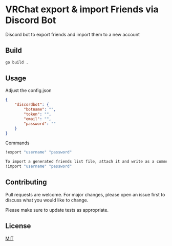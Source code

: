 # VRChat export & import Friends via Discord Bot
Discord bot to export friends and import them to a new account

## Build
```bash
go build .
```

## Usage
Adjust the config.json
```json
{
    "discordbot": {
        "botname": "",
        "token": "",
        "email": "",
        "password": ""
    }
}
```
Commands
```cmd
!export "username" "password"

To import a generated friends list file, attach it and write as a comment
!import "username" "password"

```

## Contributing
Pull requests are welcome. For major changes, please open an issue first to discuss what you would like to change.

Please make sure to update tests as appropriate.

## License
[MIT](https://choosealicense.com/licenses/mit/)
